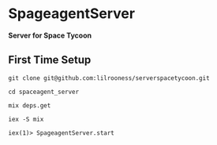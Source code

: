 # SpageagentServer

**Server for Space Tycoon**

## First Time Setup

`git clone git@github.com:lilrooness/serverspacetycoon.git`

`cd spaceagent_server`

`mix deps.get`

`iex -S mix`

`iex(1)> SpageagentServer.start`
